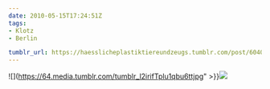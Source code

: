 ```yaml
---
date: 2010-05-15T17:24:51Z
tags:
- Klotz
- Berlin

tumblr_url: https://haesslicheplastiktiereundzeugs.tumblr.com/post/604000076
---
```

![](https://64.media.tumblr.com/tumblr_l2irifTplu1qbu6ttjpg" >}}![](https://64.media.tumblr.com/tumblr_l2irirtin41qbu6tt.jpg)

